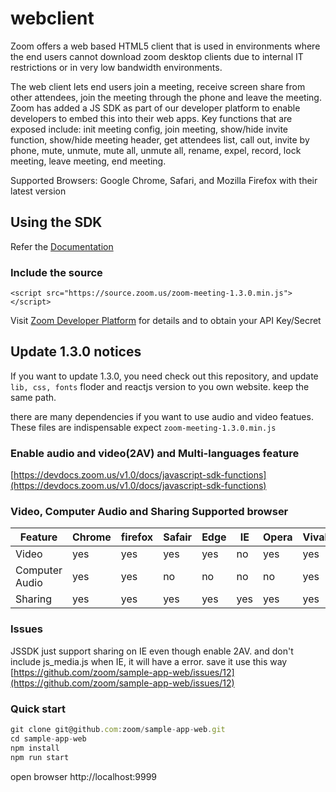 # webclient

Zoom offers a web based HTML5 client that is used in environments where the end users cannot download zoom desktop clients due to internal IT restrictions or in very low bandwidth environments. 

The web client lets end users join a meeting, receive screen share from other attendees, join the meeting through the phone and leave the meeting. Zoom has added a JS SDK as part of our developer platform to enable developers to embed this into their web apps. Key functions that are exposed include: init meeting config, join meeting, show/hide invite function, show/hide meeting header, get attendees list, call out, invite by phone, mute, unmute, mute all, unmute all, rename, expel, record, lock meeting, leave meeting, end meeting.

Supported Browsers: Google Chrome, Safari, and Mozilla Firefox with their latest version

## Using the SDK

Refer the [Documentation](https://devdocs.zoom.us/v1.0/reference#web-sdk)

### Include the source

```<script src="https://source.zoom.us/zoom-meeting-1.3.0.min.js"></script>```
  
Visit [Zoom Developer Platform](https://developer.zoom.us) for details and to obtain your API Key/Secret


## Update 1.3.0 notices

If you want to update 1.3.0, you need check out this repository, and update `lib, css, fonts` floder and reactjs version to you own website. keep the same path.

there are many dependencies if you want to use audio and video featues. These files are indispensable expect `zoom-meeting-1.3.0.min.js`

### Enable audio and video(2AV) and Multi-languages feature

[https://devdocs.zoom.us/v1.0/docs/javascript-sdk-functions](https://devdocs.zoom.us/v1.0/docs/javascript-sdk-functions)

### Video, Computer Audio and Sharing Supported browser

Feature | Chrome | firefox | Safair | Edge | IE | Opera | Vivaldi
------------ | ------------- | ------------ | ------------- | ------------ |  ------------- | ------------ | ------------
Video | yes| yes | yes | yes | no | yes | yes
Computer Audio | yes | yes | no | no | no | no | yes 
Sharing | yes | yes | yes | yes | yes| yes | yes

### Issues

JSSDK just support sharing on IE even though enable 2AV. and don't include js_media.js when IE, it will have a error.
save it use this way [https://github.com/zoom/sample-app-web/issues/12](https://github.com/zoom/sample-app-web/issues/12)

### Quick start
```javascript
git clone git@github.com:zoom/sample-app-web.git
cd sample-app-web
npm install
npm run start
```
open browser http://localhost:9999

